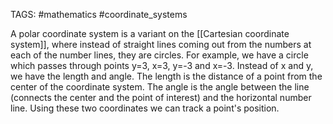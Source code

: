 TAGS: #mathematics #coordinate_systems 

A polar coordinate system is a variant on the [[Cartesian coordinate system]], where instead of straight lines coming out from the numbers at each of the number lines, they are circles. For example, we have a circle which passes through points y=3, x=3, y=-3 and x=-3. Instead of x and y, we have the length and angle. The length is the distance of a point from the center of the coordinate system. The angle is the angle between the line (connects the center and the point of interest) and the horizontal number line. Using these two coordinates we can track a point's position. 